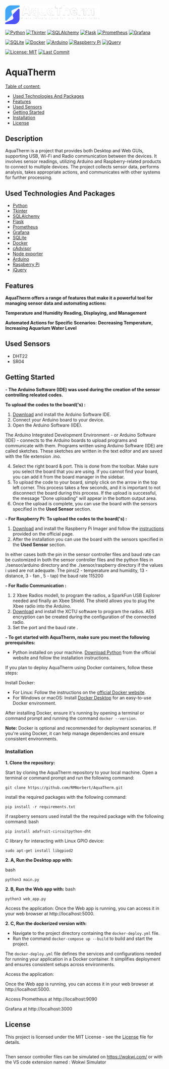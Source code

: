[<img src="https://github.com/RMNorbert/AquaTherm/blob/main/AquaDark.png" alt="AquaTherm" width="300">](README.md)

[![Python](https://img.shields.io/badge/Python-00264D.svg?logo=python&logoColor=gold&labelColor=black&style=for-the-badge)](https://www.python.org/)
[![Tkinter](https://img.shields.io/badge/Tkinter-472DEC.svg?logo=pandas&logoColor=black&labelColor=gold&style=for-the-badge)](https://docs.python.org/3/library/tkinter.html)
[![SQLAlchemy](https://img.shields.io/badge/SQLAlchemy-darkred.svg?label=SQLA&logoColor=white&labelColor=222222&style=for-the-badge)](https://www.sqlalchemy.org/)
[![Flask](https://img.shields.io/badge/Flask-008080.svg?logo=flask&logoColor=white&labelColor=008080&style=for-the-badge)](https://flask.palletsprojects.com/en/2.3.x/)
[![Prometheus](https://img.shields.io/badge/Prometheus-242526.svg?logo=prometheus&logoColor=white&labelColor=C0362C&style=for-the-badge)](https://prometheus.io/)
[![Grafana](https://img.shields.io/badge/Grafana-242526.svg?logo=Grafana&logoColor=DD4F00&labelColor=black&style=for-the-badge)](https://grafana.com/)

[![SQLite](https://img.shields.io/badge/-SQLite-222222.svg?logo=SQLite&logoColor=0052A2&labelColor=222222&style=for-the-badge)](https://www.sqlite.org/index.html)
[![Docker](https://img.shields.io/badge/-docker-blue.svg?logo=docker&logoColor=0197f6&labelColor=222222&style=for-the-badge)](https://www.docker.com/)
[![Arduino](https://img.shields.io/badge/-Arduino-14A3C7.svg?logo=Arduino&logoColor=14A3C7&labelColor=222222&style=for-the-badge)](https://www.arduino.cc/)
[![Raspberry Pi](https://img.shields.io/badge/-Raspberry%20Pi-222222.svg?logo=Raspberrypi&logoColor=black&labelColor=E20B2D&style=for-the-badge)](https://www.raspberrypi.com/)
[![jQuery](https://img.shields.io/badge/-jQuery-222222.svg?logo=jquery&logoColor=lightblue&labelColor=darkblue&style=for-the-badge)](https://jquery.com/)

[![License: MIT](https://img.shields.io/badge/-MIT-blue.svg?label=license&logoColor=white&labelColor=242526&style=for-the-badge)](LICENSE "License")
[![Last Commit](https://img.shields.io/github/last-commit/RMNorbert/ExcelVisualizer?logo=github&label=Last%20Commit&style=for-the-badge&display_timestamp=committer&labelColor=242526)](https://github.com/RMNorbert/ExcelVisualizer/commits "Commit History")
</div>

# AquaTherm

[Table of content:](#description)
- [Used Technologies And Packages](#used-technologies-and-packages)
- [Features](#features)
- [Used Sensors](#used-sensors)
- [Getting Started](#getting-started)
- [Installation](#installation)
- [License](#license)
  
## Description

AquaTherm is a project that provides both Desktop and Web GUIs, supporting USB, Wi-Fi and Radio communication between the devices. It involves sensor readings, utilizing Arduino and Raspberry-related products to connect to multiple devices. The project collects sensor data, performs analysis, takes appropriate actions, and communicates with other systems for further processing.

## Used Technologies And Packages

- [Python](https://www.python.org/)
- [Tkinter](https://docs.python.org/3/library/tkinter.html)
- [SQLAlchemy](https://www.sqlalchemy.org/)
- [Flask](https://flask.palletsprojects.com/en/2.3.x/)
- [Prometheus](https://prometheus.io/)
- [Grafana](https://grafana.com/)
- [SQLite](https://www.sqlite.org/index.html)
- [Docker](https://www.docker.com/)
- [cAdvisor](https://github.com/google/cadvisor)
- [Node exporter](https://github.com/prometheus/node_exporter)
- [Arduino](https://www.arduino.cc/)
- [Raspberry Pi](https://www.raspberrypi.com/)
- [jQuery](https://jquery.com/)

## Features

**AquaTherm offers a range of features that make it a powerful tool for managing sensor data and automating actions:**

 **Temperature and Humidity Reading, Displaying, and Management**

 **Automated Actions for Specific Scenarios:**
  **Decreasing Temperature, Increasing Aquarium Water Level**

## Used Sensors
  
  - DHT22
  - SR04
     
## Getting Started

**- The Arduino Software (IDE) was used during the creation of the sensor controlling releated codes.**

**To upload the codes to the board('s) :**
  1. [Download](https://www.arduino.cc/en/software) and install the Arduino Software IDE.
  2. Connect your Arduino board to your device.
  3. Open the Arduino Software (IDE).

The Arduino Integrated Development Environment - or Arduino Software (IDE) - connects to the Arduino boards to upload programs and communicate with them. Programs written using Arduino Software (IDE) are called sketches. These sketches are written in the text editor and are saved with the file extension .ino.

  4. Select the right board & port. This is done from the toolbar. Make sure you select the board that you are using. If you cannot find your board, you can add it from the board manager in the sidebar.
  5. To upload the code to your board, simply click on the arrow in the top left corner. This process takes a few seconds, and it is important to not disconnect the board during this process. If the upload is successful, the message "Done uploading" will appear in the bottom output area.
  6. Once the upload is complete, you can use the board with the sensors specified in the **Used Sensor** section.
 
**- For Raspberry Pi:**
**To upload the codes to the board('s) :**
  1. [Download](https://www.raspberrypi.com/software/) and install the Raspberry Pi Imager and follow the [instructions](https://www.raspberrypi.com/documentation/computers/getting-started.html) provided on the official page.
  2. After the installation you can use the board with the sensors specified in the **Used Sensor** section.

In either cases both the pin in the sensor controller files and baud rate can be customized in both the sensor controller files and the python files in ./sensor/arduino directory and the ./sensor/raspberry directory if the values i used are not adequate. The pins(2 - temperature and humidity, 13 - distance, 3 - fan , 5 - tap) the baud rate 115200

**- For Radio Communication :**
  1. 2 Xbee Radios modell, to program the radios, a SparkFun USB Explorer needed and finally an Xbee Shield. The shield allows you to plug the Xbee radio into the Arduino.
  2. [Download](https://www.digi.com/products/embedded-systems/digi-xbee/digi-xbee-tools/xctu) and install the XCTU software to program the radios. AES encryption can be created during the configuration of the connected radio.
  3. Set the port and the baud rate . 


**- To get started with AquaTherm, make sure you meet the following prerequisites:**

- Python installed on your machine. [Download Python](https://www.python.org/) from the official website and follow the installation instructions.

If you plan to deploy AquaTherm using Docker containers, follow these steps:

 Install Docker:
   - For Linux: Follow the instructions on the [official Docker website](https://docs.docker.com/get-docker/).
   - For Windows or macOS: Install [Docker Desktop](https://www.docker.com/products/docker-desktop) for an easy-to-use Docker environment.

   After installing Docker, ensure it's running by opening a terminal or command prompt and running the command `docker --version`.

   **Note:** Docker is optional and recommended for deployment scenarios. If you're using Docker, it can help manage dependencies and ensure consistent environments.
   
   
### Installation
**1. Clone the repository:**

   Start by cloning the AquaTherm repository to your local machine. Open a terminal or command prompt and run the following command:

   ```
   git clone https://github.com/RMNorbert/AquaTherm.git
   ```
   install the required packages with the following command:
   ```
   pip install -r requirements.txt
   ```
   if raspberry sensors used install the the required package with the following command:
   bash
   ```
   pip install adafruit-circuitpython-dht
   ```
   C library for interacting with Linux GPIO device:
   ```
   sudo apt-get install libgpiod2
   ```
**2. A, Run the Desktop app with:**

   bash
   ```
   python3 main.py
   ```
**2. B, Run the Web app with:**
   bash
   ```
   python3 web_app.py
   ```
 Access the application:
 Once the Web app is running, you can access it in your web browser at http://localhost:5000.

 **2. C, Run the dockerized version with:**
   - Navigate to the project directory containing the ```docker-deploy.yml``` file.
   - Run the command ```docker-compose up --build``` to build and start the project.

   The `docker-deploy.yml` file defines the services and configurations needed for running your application in a Docker container. It simplifies deployment and ensures consistent setups across environments.

 Access the application:
 
 Once the Web app is running, you can access it in your web browser at http://localhost:5000.
 
 Access Prometheus at http://localhost:9090
 
 Grafana at http://localhost:3000
 
## License

This project is licensed under the MIT License - see the [License](License) file for details.

##
Then sensor controller files can be simulated on https://wokwi.com/ or
with the VS code extension named : Wokwi Simulator
